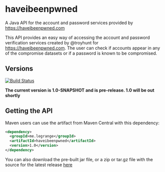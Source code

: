 # haveibeenpwned
A Java API for the account and password services provided by https://haveibeenpwned.com

This API provides an easy way of accessing the account and password verification services created by @troyhunt for https://haveibeenpwned.com. The user can check if accounts appear in any of the compromise datasets or if a password is known to be compromised. 

## Versions

[![Build Status](https://travis-ci.org/GideonLeGrange/haveibeenpwned.svg?branch=master)](https://travis-ci.org/GideonLeGrange/haveibeenpwned)

**The current version is 1.0-SNAPSHOT and is pre-release. 1.0 will be out shortly**

## Getting the API

Maven users can use the artifact from Maven Central with this dependency:

```xml
<dependency>
  <groupId>me.legrange</groupId>
  <artifactId>haveibeenpwned</artifactId>
  <version>1.0</version>
</dependency>
```

You can also download the pre-built jar file, or a zip or tar.gz file with the source for the latest release [here](https://github.com/GideonLeGrange/haveibeenpwned/releases/latest)
